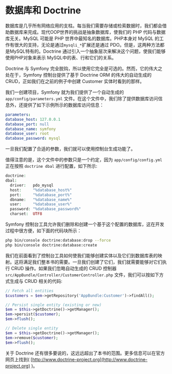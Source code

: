# 数据库和 Doctrine

数据库是几乎所有网络应用的支柱。每当我们需要存储或检索数据时，我们都会借助数据库来完成。现代OOP世界的挑战是抽象数据库，使我们的 PHP 代码与数据库无关。MySQL 可能是 PHP 世界中最知名的数据库。PHP本身对 MySQL 的工作有很大的支持，无论是通过`mysqli_*`扩展还是通过 PDO。但是，这两种方法都是MySQL特有的。Doctrine 通过引入一个抽象层次来解决这个问题，使我们能够使用PHP对象来表示 MySQL中的表、行和它们的关系。

Doctrine 与 Symfony 完全脱钩，所以使用它完全是可选的。然而，它的伟大之处在于，Symfony 控制台提供了基于 Doctrine ORM 的伟大的自动生成的 CRUD，正如我们在之前的例子中创建 Customer 实体时看到的那样。

我们一创建项目，Symfony 就为我们提供了一个自动生成的 `app/config/parameters.yml` 文件。在这个文件中，我们除了提供数据库访问信息外，还提供了如下示例所示的数据库访问信息：

```yaml
parameters:
database_host: 127.0.0.1
database_port: null
database_name: symfony
database_user: root
database_password: mysql
```

一旦我们配置了合适的参数，我们就可以使用控制台生成功能了。

值得注意的是，这个文件中的参数只是一个约定，因为 `app/config/config.yml` 正在按照 `doctrine dbal` 进行配置，如下所示:

```php
doctrine:
dbal:
  driver:   pdo_mysql
  host:     "%database_host%"
  port:     "%database_port%"
  dbname:   "%database_name%"
  user:     "%database_user%"
  password: "%database_password%"
  charset:  UTF8
```

Symfony 控制台工具允许我们删除和创建一个基于这个配置的数据库，这在开发过程中很方便，如下面的代码块所示：

```bash
php bin/console doctrine:database:drop --force
php bin/console doctrine:database:create
```

我们在前面看到了控制台工具如何使我们能够创建实体以及它们到数据库表的映射。这将满足我们整本书的需要。一旦我们创建了它们，我们就需要能够对它们执行 CRUD 操作。如果我们忽略自动生成的 CRUD 控制器 `src/AppBundle/Controller/CustomerController.php` 文件，我们可以按如下方式生成与 CRUD 相关的代码:

```php
// Fetch all entities
$customers = $em->getRepository('AppBundle:Customer')->findAll();

// Persist single entity (existing or new)
$em = $this->getDoctrine()->getManager();
$em->persist($customer);
$em->flush();

// Delete single entity
$em = $this->getDoctrine()->getManager();
$em->remove($customer);
$em->flush();
```

关于 Doctrine 还有很多要说的，这远远超出了本书的范围。更多信息可以在官方网页上找到\( [http://www.doctrine-project.org](http://www.doctrine-project.org) \)。

